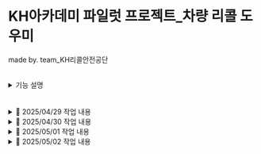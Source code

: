 # KH아카데미 파일럿 프로젝트_차량 리콜 도우미
made by. team_KH리콜안전공단

<br>

<details>
<summary>기능 설명</summary>

## 메인
![메인 페이지](./images/main.png)

- 상단바
 - `차량리콜도우미` 클릭 시 메인화면으로 이동
 - `결함신고` 드랍다운 -> 결함신고 페이지로 이동
 - `결함신고` 드랍다운 -> 결함신고 리스트 페이지로 이동
 - `리콜센터` 드랍다운 -> 공지사항 페이지 이동
 - `리콜센터` 드랍다운 -> faq 페이지 이동
 - `리콜통계` 클릭 시 리콜통계 화면으로 이동
 - `관리자` 드랍다운 -> 결함신고검수 페이지로 이동
 - `관리자` 드랍다운 -> 공지사항등록 페이지 이동

- 페이지소개, 서비스 만족도, 지원 서비스, FAQ 클릭하면 인덱스 기능->하단 스크롤해 이동

### 메인-지원 서비스
![메인 페이지-지원 서비스](./images/2메인페이지스크롤.png)
- 각 버튼 클릭 시 nav와 같은 페이지들로 이동

### 리콜정보
![리콜정보 페이지](./images/4리콜정보.png)
- API를 이용한 데이터들을 10개씩 출력
- 페이징 클릭 시 `http://localhost:8485/recall_list?pageNum=6&amount=10` 형식으로 출력
- 최측 차량리콜도우미 클릭 시 메인화면으로 이동, nav 바 전부 적용

### 공지사항
![공지사항 페이지](./images/5공지사항.png)
- DB에서 테이블 정보를 가져와 출력
- 페이징 완료
- 서치 기능도 완료
- 글 선택 시 자세히보기로 들어가짐 

### 공지사항 상세
![공지사항_뷰](./images/공지_뷰.png)
- 글제목, 번호, 작성시간, 공지사항 내용 출력
- 마지막 글인 경우 '다음글이 없습니다'
- 아닌 경우, 이전글 다음글 클릭하여 공지사항들 이동 가능

### FAQ
![FAQ](./images/6faq토글.png)
- 질문들을 출력, 클릭 시 토글되어 답변 확인 가능능
- 페이징 완료
- 서치 기능도 완료
- 아래 글작성 버튼 클릭 시 질문 작성 가능 

### FAQ작성
![FAQ작성](./images/10질문작성.png)
- 아래 글작성 버튼 클릭 시 질문 작성 기능 
- 작성시간 자동으로 값 선택됨

### 통계
![통계](./images/7통계맨위.png)
- 월별 선택->month 이동 
- 연도별 선택->year 이동 
- 리콜현황, 제조사별 선택 시 인덱스 스크롤 이동

### 통계-연도
![통계](./images/8연통계표.png)
- 시작연도 ~ 종료연도 선택 후 조회 -> 해당 연도 신고 요약을 통계 표로 보여줌
- 자세히보기 클릭 시 토글기능
<br>

![통계](./images/8통계_연도_자세히보기1.png)
- 자세히보기 클릭 시 연도별로 표 제공
<br>

![통계](./images/8통계_연도_자세히보기2.png)
- 연도별로 선 그래프, 막대 그래프 제공
<br>

![통계](./images/8통계_연도_제조사_자세히보기1.png)
- 시작연도 ~ 종료연도 선택 후 조회 -> 제조사별 해당 연도 신고 요약을 통계 표로 보여줌
<br>

![통계](./images/8통계_연도_제조사_자세히보기2.png)
- 자세히보기 클릭 시 표 제공, 합산 + 클릭 시 연도별로 제공됨 
<br>

![통계](./images/8통계_연도_제조사_자세히보기3.png)
- 제조사별 도넛 그래프 제공

### 통계-월
![통계](./images/8통계_월.png)
- 시작연도 ~ 종료연도, 시작 월~ 종료 월 선택 후 조회 -> 해당 연도,월 신고 요약을 통계 표로 보여줌
- 자세히보기 클릭 시 토글기능
<br>

![통계](./images/8통계_월_자세히보기1.png)
- 연도별로 선 그래프, 막대 그래프 제공
<br>

![통계](./images/8통계_월_제조사별.png)
- 제조사별 해당 월, 연도 신고 요약을 통계 표로 보여줌
<br>

![통계](./images/8통계_월_제조사별_자세히보기1.png)
- 자세히보기 클릭 시 표 제공, 합산 + 클릭 시 연도- 월 별로 제공됨 
<br>

![통계](./images/8통계_월_제조사별_자세히보기2.png)
- 제조사별 도넛 그래프 제공

<br>

### 관리자 기능
![통계](./images/9공지사항작성.png)
- 공지사항 작성 기능
- 작성시간 자동으로 값 선택됨

<br>

### 관리자 기능
![통계](./images/9공지사항작성.png)
- 공지사항 작성 기능
- 작성시간 자동으로 값 선택됨
<br>

### 결함신고
<br>

![결함신고](./images/결함신고10.png)

`defect_reports.jsp`
- 좌측 상단에 홈페이지 명(로고)출력
- 상단에 목록 구현
- 페이지 중앙에 입력폼 작성
- 페이지 하단에 기본 목록태그 정리및 링크연결
<br>
`기능`
- 좌측상단 로고 클릭시 메인페이지 이동
- 입력폼 모두 작성시 확인페이지 이동
- 비밀번호 및 번호는 양식에 맞춰야 입력가능
<br>
 
### 결함신고 완료
<br>

![결함신고](./images/신청완료11.png)
`defect_reports_ok.jsp`
- 좌측 상단에 홈페이지 명(로고)출력
- 상단에 목록 구현
- 페이지 중앙에 확인폼 작성
- 페이지 하단에 기본 목록태그 정리및 링크연결
<br>

- `기능`
- 완료시 메인페이지 이동
- 신고후 리스트 확인페이지 이동
<br>
### 리콜정보검수
<br>

![결함신고](./images/리콜 정보 검수12.png)

'defect_details_check.jsp'
- 좌측 상단에 홈페이지 명(로고)출력
- 상단에 목록 구현
- 페이지 중앙에 확인폼 작성
- 페이지 하단에 기본 목록태그 정리및 링크연결
<br>

`기능`
- 아이디를 관리자 입장에서 조회하여 자동입력(아이디,자동차제조사,자동차 모델명)
- 회사 옵션태그 사용시 해당 회사 번호 자동입력
- 검수완료시 리콜통계 테이블에 데이터 입력
- 검수완료시 리콜통계페이지 이동
<br>

### 결함신고내역조회
<br>

![결함신고내역 페이지](./images/결함신고내역조회.png)
- DB에서 테이블 정보를 가져와 출력
- 페이징 완료
- 서치 기능 완료
- 글 선택 시 해당 게시글로 이동

### 신고내역상세
<br>

![신고내역상세 페이지](./images/신고내역상세.png)
- 해당 글 정보를 가져와 출력
- 수정버튼 클릭시 비밀번호 확인 페이지로 이동
- 목록버튼 클릭시 목록으로 이동

### 비밀번호 확인
<br>

![비밀번호 확인 페이지](./images/비밀번호확인.png)
- 해당 페이지의 입력받은 비밀번호 비교
- 해당 페이지의 id와 password값이 일치할 경우 수정 페이지로 이동
- 비밀번호 값이 없거나, 불일치시 경고창 출력

### 신고내역수정
<br>

![신고내역수정 페이지](./images/신고내역수정.png)
- 해당 글 정보를 가져와 출력
- 수정 버튼 클릭시 수정 완료
- 삭제 버튼 클릭시 삭제

  
</details>


<br>
<br>

<details>
<summary>📅 2025/04/29 작업 내용</summary>

<br>

- **전국 리콜 현황 전체보기 기능 구현 완료** (`recall_list.jsp`)
  - ✅ 페이징 처리 완료
  - ❌ DB로 옮겨오는 방식 아님 — API 주소를 호출해서 바로 가져오는 방식
    - 수정예정
    - ⚠️ 총 개수(total) 구할 수 없어 **923개로 고정 처리**
  - 🎨 표 양식 CSS 적용 완료!

- **게시판 동작 프론트단 제작** (`announce.jsp,notice.jsp`)
  - 🎨 notice.jsp 프론트 완료 (CSS까지)
  - 🎨 announce 는 프론트 일시적 마무리, 추가 수정 예정 있음
  - ❌ 백앤드 구현 예정

- **결함신고 페이지** (`defect_reports.jsp`)
  - ✅ defect_reports.jsp - insert기능 완료
  - defect_details_check.jsp : 미완성 
   - 👉 (폼형식 관리자(는없지만)defect_reports 에 있는 글 검수하고 →defect_details로 insert 하는 페이지 )
  - ❌ 백앤드 기본틀 사용, 구현 예정, 프론트 수정필요


#### 🛠️ 추가 및 수정된 파일 목록

- `RecallController` (✏️)
- `Defect_DetailsDTO` (➕)
- `RecallService` (➕)
- `RecallServiceImpl` (➕)
- `recallstatic.xml` (➕)
  - 👉 PageServiceImpl: XML 파일 형식을 List로 변환하는 메소드 포함

------------------------------------

- `announce.jsp` (➕)
- `notice.jsp` (➕)
- `AnnounceController` (➕)
- `NoticeController` (➕)

------------------------------------

- `defect_reports.jsp` (➕)
- `defect_reports_ok.jsp` (➕)
- `DefectController` (➕)
- `NoticeController` (➕)
- `DefectDAO` (➕)
- `Defect_ReportsDTO` (➕)
- `DefactService` (➕)
- `DefactServiceImpl` (➕)

- `mybatis-config.xml` (✏️)

</details>


<details>

<summary>📅 2025/04/30 작업 내용</summary>

<br>

- **전국 리콜 통계** (`recall_statics.jsp`)
  - ✅ 연도별 통계처리 (연도선택> Defect_Reports 테이블 조회해서 차종,대수 등 표 형식 출력)
  - 📈 연도별 그래프 추가 완료
  - 📈 제조사별 표, 그래프 추가 완료
  - 📌TODO : 월별, 리콜현황, 결함신고 기능 구현 필요

  - 📌TODO : 전국 리콜 현황 전체보기(29일 만든 것) DB형식으로 교체 필요

- **결함신고 페이지** (`defect_reports.jsp`)
  - ✅ defect_reports.jsp : insert기능 보완(엉성했던 파트 수정)
  - `DefectController : detail부분 추가
  - defect_details_check.jsp : 관리자가defect_reports검수하고 진행중
  - 📌TODO : 버튼 클릭시 select된 내용 가지고와서 검수완료시-> detail table 에 insert되도록 기능구현 
  - 📌TODO : 프론트단 내일 할 예정 

- **신고내역조회 페이지** (`defectList.jsp`)
  - ✅ 신고 내역 리스트 출력 완료
  - ✅ 페이징 처리 완료
  - ✅ 검색 기능 완료
  - 🎨프론트단 완료
  - 📌Todo : 리스트에서 클릭시 이동할 게시글(defect_view) 만들 예정
  
#### 🛠️ 추가 및 수정된 파일 목록

- `DefectReportSummaryDTO` (➕)
- `recallstatic.xml` (➕)
- `RecallStaticDAO` (➕)
- `RecallController` (✏️)
- `RecallService` (✏️)
- `RecallServiceImpl` (✏️)

------------------------------------

- `defect_reports.jsp` (✏️)
- `defect_reports_ok.jsp` (✏️)
- `DefectController` (✏️)

------------------------------------

- `Criteria ` (✏️)
- `DefectListController` (➕)
- `DefectListDAO` (➕)
- `DefectListDTO ` (➕)
- `DefectListService ` (➕)
- `DefectListServiceImpl ` (➕)
- `DefectController` (➕)
- `PageController ` (✏️)
- `PageDAO ` (✏️)
- `PageService ` (✏️)
- `PageServiceImpl ` (✏️)
- `PageController ` (✏️)
- `defectList.jsp` (➕)
- `defectList.xml` (➕)
- `jquery-ui.js` (➕)
- `mybatis-config.xml` (✏️)
- `page.xml` (✏️)


#### 📌 내일 예정

- 🗃️전국 리콜 현황 전체보기(29일 만든 것) DB형식으로 교체
- 🛠️announce , qna 게시판 작업 마무리
- 🎨프론트 헤더, 푸터 단 제작하고 페이지 전체 적용
- 🐞디버그 픽스
- 🎨프론트 마무리
- 📚시연영상 촬영
- 📝서류 작업

</details>

<details>


<summary>📅 2025/05/01 작업 내용</summary>

<br>

- **전국 리콜 통계** (`recall_statics_month.jsp`)
  - ✅ 월별 리콜 통계 신고 현황,제조사별,그래프 구현 완료
  - ✏️ 리콜현황-월별 리콜현황-연도별로 구성
  - ✅ recall_statics -> recall_statics_year 이름 변경

   ~~전국 리콜 현황 전체보기(29일 만든 것) DB형식으로 교체~~
   - API 호출 방식으로 유지

- **Front-End** (`전체 jsp 단`)
  - ✅ header 테스트용으로 완료 -> announce 에 있음, 📌 TODO : 다른페이지들에도 적용할예정 
  - ✅ footer 링크걸기 완료!
   전국 리콜 현황 링크 : recall_list 
   📌id=aaa a href=#aaa 걸면 화면 움직이는거 가능 (넣을지 말지 고민)
   ✅announce_write 가는 버튼(관리자용)
   =>프론트엔드 적용 페이지들은 아래 정리 ! 

- **결함신고 페이지** (`defect_report.jsp,defect_details_check.jsp`)
  - ✅ 비밀번호 눈아이콘(적은 입력값 볼수있도록)
  - ✅ 자동차 결함신고 클릭시 폼제출및 조건달기(필히입력 전부-> 페이지이동)
  - ✅ 전화번호,휴대전화 형식, 비밀번호 정규식

  - ✅ 1.검색버튼 - defect_report table value값 가져오기
  - ✅ 2.검수완료 submit 및 defect_details input
  - ✅ 3.기간 형식 '240101~240505' 바꾸기
  - ✅ 4.contactinfo - select option태그값 형식 같이출력
    ex> [벤츠 코리아] 대표번호 : 000-0000

  - 📌TODO : 프론트단 index와 announce 비교하면서 적용예정
   관리자 페이지로 가는 defect_report _ok 필요하면 추후 경로수정 가능

- **신고내역조회 페이지** (`defectList.jsp`)
  - 📌Todo : 리스트에서 클릭시 이동할 게시글(defect_view) 제작중
  - 📌Todo : 비밀번호 입력 후 맞을 시 수정 기능 추가중

- **게시판 동작 프론트단 제작** (`announce.jsp,notice.jsp,announce_view.jsp`)
  - ✅ announce , announce_write 프론트 마무리
  - ✅ announce , announce_write 백앤드 구현 (insert, list, 페이징, 서치까지 완료)
  - ✅ announce_view 추가 구현 ( 내용 나오고, 다음페이지 이전페이지 , 프론트 디자인 완료 )
  
#### 🛠️ 추가 및 수정된 파일 목록

- `DefectReportSummaryDTO` (report_month추가✏️)
- `ManufacturerRecallDTO` (report_month추가✏️)
- `recall_statics_month.jsp` (➕)
- `recall_statics_year.jsp` (recall_statics에서 이름 변경✏️)
- `RecallController` (✏️)
- `RecallService` (✏️)
- `RecallServiceImpl` (✏️)
- `RecallStaticDAO` (✏️)
- `recallstatic.xml` ()

- `announce_view.jsp` (➕)
- `announce_write.jsp` (➕)
- `announce.jsp` (상단바 적용 완료!✏️)
- `notice_write.jsp` (➕)
- `notice.jsp` (✏️)
- `NoticeController` (✏️)
- `AnnounceController` (✏️)

- `AnnounceDTO` (➕)
- `FaqsDTO` (➕)
- `mybatis-config` (✏️)
- `FaqannServiceImpl` (➕)
- `FaqannService` (➕)
- `FaqannService` (➕)
- `faqann.xml` (➕)
- `FaqannDAO` (➕)
- `main.jsp` (➕)

------------------------------------

- `defect_reports.jsp` (✏️)
- `defect_details_check.jsp` (✏️)
- `defect_reports_ok.jsp` (✏️)
- `DefectController.java` (✏️)
- `DefectDAO.java` (✏️)
- `DefactService.java` (✏️)
- `DefactServiceImpl.java` (✏️)
- `defect.xml` (✏️)

------------------------------------

- **Front-End 적용 페이지**
footer/header/ol li 링크 적용 완료

- `announce.jsp` (✏️)
- `notice.jsp` (✏️)
- `announce_view.jsp` (✏️)
- `announce_write.jsp` (✏️)
- `main.jsp` (디자인 필요✏️)
- `notice_write.jsp` (✏️)
- `recall_list.jsp` (✏️)
- `recall_statics_year.jsp` (✏️)
- `recall_statics_month.jsp` (✏️)

- `defect_reports.jsp` (✏️)
- `defect_details_check.jsp` (✏️)
- `defect_reports_ok.jsp` (✏️)


#### 📌 내일 예정

- 메인 만들기
- 취합
- 시간 남으면 소스트리 공부
- 🐞디버그 픽스
- 📚시연영상 촬영
- 📝서류 작업

</details>

<details>


<summary>📅 2025/05/02 작업 내용</summary>

<br>

- **신고내역조회 페이지** (`defectList.jsp`)
  - ✅ 1.해당 게시글 조회, 수정, 삭제 기능 완료
  - ✅ 2.비밀번호 체크 기능 완료
  - ✅ 3.프론트엔드 header, footer, nav 적용 모두 완료

- **마무리 작업** 
  -  기능분류, 캡쳐, 깃허브 작성
  -  ✅ 메인단 디자인 완료!
  -  ✅ 신고내역조회 페이지 취합 완료! 
  - 🐞 디버그 픽스
  - 📚 시연영상 촬영
  - 📝 서류 작업


#### 🛠️ 추가 및 수정된 파일 목록

🐞✅ nav바 버그 확인 => 페이지들 전체 링크 수정  
- `announce.jsp` (✏️)
- `notice.jsp` (✏️)
- `announce_view.jsp` (✏️)
- `announce_write.jsp` (✏️)
- `main.jsp` (디자인 필요✏️)
- `notice_write.jsp` (✏️)
- `recall_list.jsp` (✏️)
- `recall_statics_year.jsp` (✏️)
- `recall_statics_month.jsp` (✏️)
- `defect_reports.jsp` (li링크 수정✏️)
- `defect_details_check.jsp` (✏️)
- `defect_reports_ok.jsp` (확인완료 버튼 수정✏️)

< 재수정 >

- `defect_reports` 문구수정
- `recall_statics_year.jsp` 문구수정
- `recall_statics_month.jsp`  문구수정
- `notice_write.jsp` 버튼수정
- `main.jsp` 제작완료
- `AnnounceController` (메인에 faq 추가)

<이미지 업로드>
image1~2

< 클라이언트 폴더>
image3 ~ 10

< 참고용 페이지들 삭제 완료!>

- 🐞마지막 디버깅
 - ✅임포트 정리
 - `defectList.xml` modify 수정
 - `defect_reports.jsp` 비밀번호 수정
 - `DefectController` main 이동 수정
- `defectList.xml` 버그수정

</details>
